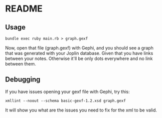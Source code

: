 # README

## Usage

```
bundle exec ruby main.rb > graph.gexf
```

Now, open that file (graph.gexf) with Gephi, and you should see a graph that was generated with your Joplin database. Given that you have links between your notes.
Otherwise it'll be only dots everywhere and no link between them.

## Debugging

If you have issues opening your gexf file with Gephi, try this:

```
xmllint --noout --schema basic-gexf-1.2.xsd graph.gexf
```

It will show you what are the issues you need to fix for the xml to be valid.
